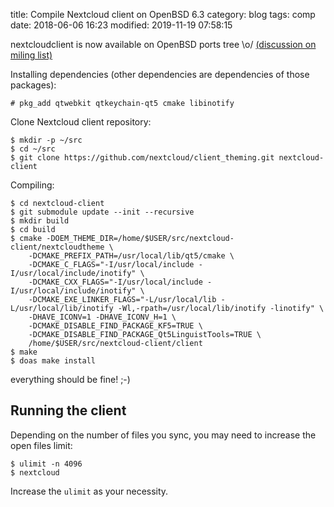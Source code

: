 title: Compile Nextcloud client on OpenBSD 6.3
category: blog
tags: comp
date: 2018-06-06 16:23
modified: 2019-11-19 07:58:15

nextcloudclient is now available on OpenBSD ports tree \o/
[(discussion on miling list)](https://marc.info/?l=openbsd-ports&w=2&r=1&s=nextcloudclient&q=b)


Installing dependencies (other dependencies are dependencies of those packages):

    # pkg_add qtwebkit qtkeychain-qt5 cmake libinotify

Clone Nextcloud client repository:

    $ mkdir -p ~/src
    $ cd ~/src
    $ git clone https://github.com/nextcloud/client_theming.git nextcloud-client
    
Compiling:

    $ cd nextcloud-client
    $ git submodule update --init --recursive
    $ mkdir build
    $ cd build
    $ cmake -DOEM_THEME_DIR=/home/$USER/src/nextcloud-client/nextcloudtheme \
        -DCMAKE_PREFIX_PATH=/usr/local/lib/qt5/cmake \
        -DCMAKE_C_FLAGS="-I/usr/local/include -I/usr/local/include/inotify" \
        -DCMAKE_CXX_FLAGS="-I/usr/local/include -I/usr/local/include/inotify" \
        -DCMAKE_EXE_LINKER_FLAGS="-L/usr/local/lib -L/usr/local/lib/inotify -Wl,-rpath=/usr/local/lib/inotify -linotify" \
        -DHAVE_ICONV=1 -DHAVE_ICONV_H=1 \
        -DCMAKE_DISABLE_FIND_PACKAGE_KF5=TRUE \
        -DCMAKE_DISABLE_FIND_PACKAGE_Qt5LinguistTools=TRUE \
        /home/$USER/src/nextcloud-client/client
    $ make
    $ doas make install

everything should be fine! ;-)

## Running the client

Depending on the number of files you sync, you may need to increase the open files limit:

    $ ulimit -n 4096
    $ nextcloud
    
Increase the `ulimit` as your necessity.
